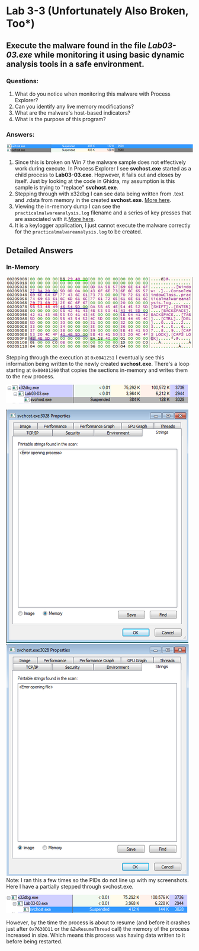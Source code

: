 # Lab 3-3 (Unfortunately Also Broken, Too*)

## Execute the malware found in the file *Lab03-03.exe* while monitoring it using basic dynamic analysis tools in a safe environment.

### Questions:
1. What do you notice when monitoring this malware with Process Explorer?
2. Can you identify any live memory modifications?
3. What are the malware's host-based indicators?
4. What is the purpose of this program?

### Answers:

![3-3: SVCHOST.exe](Images/3-3-3.png)

1. Since this is broken on Win 7 the malware sample does not effectively work during execute. In Process Explorer I see **svchost.exe** started as a child process to **Lab03-03.exe**. Hopwever, it fails out and closes by itself. Just by looking at the code in Ghidra, my assumption is this sample is trying to "replace" **svchost.exe**. 
2. Stepping through with x32dbg I can see data being written from .text and .rdata from memory in the created **svchost.exe**. [More here](#in-memory).
3. Viewing the in-memory dump I can see the `practicalmalwareanalysis.log` filename and a series of key presses that are associated with it.[More here](#in-memory).
4. It is a keylogger application, I just cannot execute the malware correctly for the `practicalmalwareanalysis.log` to be created.


## Detailed Answers

### In-Memory

![3-3: In-Memory Dump](Images/3-3-2.png)

Stepping through the execution at `0x0041251` I eventually see this information being written to the newly created **svchost.exe**. There's a loop starting at `0x00401260` that copies the sections in-memory and writes them to the new process.

![3-3: svchost-procexplorer](Images/3-3-6.png)

![3-3: svchost-memory](Images/3-3-4.png) ![3-3: svchost-image](Images/3-3-5.png)
Note: I ran this a few times so the PIDs do not line up with my screenshots. Here I have a partially stepped through svchost.exe.

![3-3: svchost-procexplorer-2](Images/3-3-7.png)

However, by the time the process is about to resume (and before it crashes just after `0x7630D11` or the `&ZwResumeThread` call) the memory of the process increased in size. Which means this process was having data written to it before being restarted.